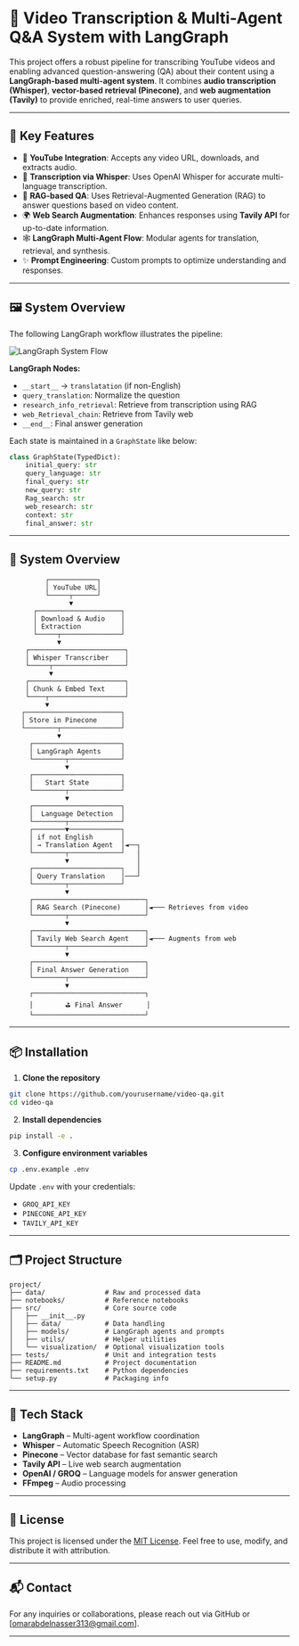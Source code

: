 # 🎥 Video Transcription & Multi-Agent Q&A System with LangGraph

This project offers a robust pipeline for transcribing YouTube videos and enabling advanced question-answering (QA) about their content using a **LangGraph-based multi-agent system**. It combines **audio transcription (Whisper)**, **vector-based retrieval (Pinecone)**, and **web augmentation (Tavily)** to provide enriched, real-time answers to user queries.

---

## 🧠 Key Features

- 🔗 **YouTube Integration**: Accepts any video URL, downloads, and extracts audio.
- 🧏 **Transcription via Whisper**: Uses OpenAI Whisper for accurate multi-language transcription.
- 🧠 **RAG-based QA**: Uses Retrieval-Augmented Generation (RAG) to answer questions based on video content.
- 🌍 **Web Search Augmentation**: Enhances responses using **Tavily API** for up-to-date information.
- 🕸️ **LangGraph Multi-Agent Flow**: Modular agents for translation, retrieval, and synthesis.
- ✨ **Prompt Engineering**: Custom prompts to optimize understanding and responses.

---

## 🖼️ System Overview

The following LangGraph workflow illustrates the pipeline:

![LangGraph System Flow](.examples/__results___28_0.jpg) 

**LangGraph Nodes:**

- `__start__` → `translatation` (if non-English)
- `query_translation`: Normalize the question
- `research_info_retrieval`: Retrieve from transcription using RAG
- `web_Retrieval_chain`: Retrieve from Tavily web
- `__end__`: Final answer generation

Each state is maintained in a `GraphState` like below:

```python
class GraphState(TypedDict):
    initial_query: str
    query_language: str
    final_query: str
    new_query: str
    Rag_search: str
    web_research: str
    context: str
    final_answer: str
```
---

## 🧠 System Overview

```
         ┌────────────┐
         │ YouTube URL│
         └─────┬──────┘
               ▼
      ┌─────────────────────┐
      │ Download & Audio    │
      │ Extraction          │
      └─────┬───────────────┘
            ▼
    ┌────────────────────────┐
    │ Whisper Transcriber    │
    └─────┬──────────────────┘
          ▼
    ┌────────────────────────┐
    │ Chunk & Embed Text     │
    └────┬───────────────────┘
         ▼
   ┌────────────────────────┐
   │ Store in Pinecone      │
   └────────┬───────────────┘
            ▼
     ┌──────────────────────┐
     │ LangGraph Agents     │
     └────────┬─────────────┘
              ▼
     ┌──────────────────────┐
     │   Start State        │
     └────────┬─────────────┘
              ▼
     ┌──────────────────────┐
     │  Language Detection  │
     └────────┬─────────────┘
     ┌────────▼─────────────┐
     │ if not English       │
     │ → Translation Agent  │◄──┐
     └────────┬─────────────┘   │
              ▼                 │
     ┌──────────────────────┐   │
     │ Query Translation    │───┘
     └────────┬─────────────┘
              ▼
     ┌────────────────────────────┐
     │ RAG Search (Pinecone)      │◄─── Retrieves from video
     └────────┬───────────────────┘
              ▼
     ┌────────────────────────────┐
     │ Tavily Web Search Agent    │◄─── Augments from web
     └────────┬───────────────────┘
              ▼
     ┌────────────────────────────┐
     │ Final Answer Generation    │
     └────────┬───────────────────┘
              ▼
     ┌────────────────────────────┐
     │        ⛳ Final Answer      │
     └────────────────────────────┘

```

---

## 📦 Installation

1. **Clone the repository**

```bash
git clone https://github.com/yourusername/video-qa.git
cd video-qa
```

2. **Install dependencies**

```bash
pip install -e .
```

3. **Configure environment variables**

```bash
cp .env.example .env
```

Update `.env` with your credentials:

* `GROQ_API_KEY`
* `PINECONE_API_KEY`
* `TAVILY_API_KEY`

---


## 🗂 Project Structure

```
project/
├── data/               # Raw and processed data
├── notebooks/          # Reference notebooks
├── src/                # Core source code
│   ├── __init__.py
│   ├── data/           # Data handling
│   ├── models/         # LangGraph agents and prompts
│   ├── utils/          # Helper utilities
│   └── visualization/  # Optional visualization tools
├── tests/              # Unit and integration tests
├── README.md           # Project documentation
├── requirements.txt    # Python dependencies
└── setup.py            # Packaging info
```

---

## 🔧 Tech Stack

* **LangGraph** – Multi-agent workflow coordination
* **Whisper** – Automatic Speech Recognition (ASR)
* **Pinecone** – Vector database for fast semantic search
* **Tavily API** – Live web search augmentation
* **OpenAI / GROQ** – Language models for answer generation
* **FFmpeg** – Audio processing

---

## 📜 License

This project is licensed under the [MIT License](LICENSE).
Feel free to use, modify, and distribute it with attribution.

---


## 📬 Contact

For any inquiries or collaborations, please reach out via GitHub or \[[omarabdelnasser313@gmail.com](omarabdelnasser313@gmail.com)].

---

